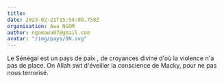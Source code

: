 ```yaml
---
title: 
date: 2023-02-21T15:54:08.758Z
organisation: Awa NGOM 
author: ngomawa07@gmail.com 
avatar: "/img/pays/SN.svg"
---
```


Le Sénégal est un pays de paix , de croyances divine d'où la violence n'a pas de  place. On Allah swt d'éveiller la conscience de Macky, pour ne pas nous terrorisé. 